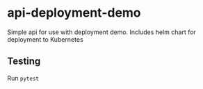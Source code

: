 # api-deployment-demo
Simple api for use with deployment demo. Includes helm chart for deployment to Kubernetes

## Testing
Run `pytest`